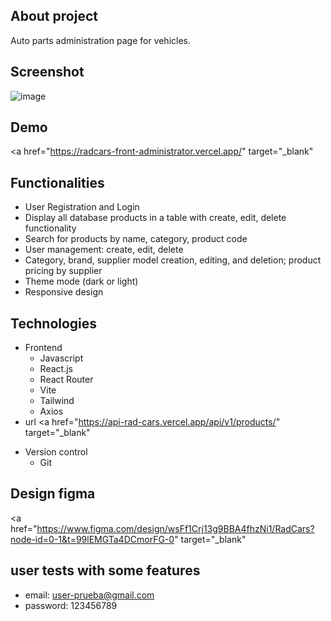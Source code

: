 ## About project

Auto parts administration page for vehicles.

## Screenshot

![image](https://github.com/ingridCamachoU/radcars-front-administrator/blob/main/flayer.svg)

## Demo

<a
    href="https://radcars-front-administrator.vercel.app/"
    target="_blank"
>

## Functionalities

- User Registration and Login
- Display all database products in a table with create, edit, delete functionality
- Search for products by name, category, product code
- User management: create, edit, delete
- Category, brand, supplier model creation, editing, and deletion; product pricing by supplier
- Theme mode (dark or light)
- Responsive design

## Technologies

-   Frontend
    -   Javascript
    -   React.js
    -   React Router
    -   Vite
    -   Tailwind
    -   Axios
-   url
<a
    href="https://api-rad-cars.vercel.app/api/v1/products/"
    target="_blank"
>

-   Version control
    -   Git

## Design figma

<a
    href="https://www.figma.com/design/wsFf1Crj13g9BBA4fhzNi1/RadCars?node-id=0-1&t=99lEMGTa4DCmorFG-0"
    target="_blank"
>

## user tests with some features

- email: user-prueba@gmail.com
- password: 123456789